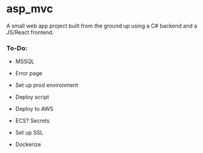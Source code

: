 # asp_mvc

A small web app project built from the ground up using a C# backend and a JS/React frontend.

### **To-Do**:

* MSSQL
* Error page

* Set up prod environment
* Deploy script
* Deploy to AWS
* ECS? Secrets
* Set up SSL
* Dockerize
